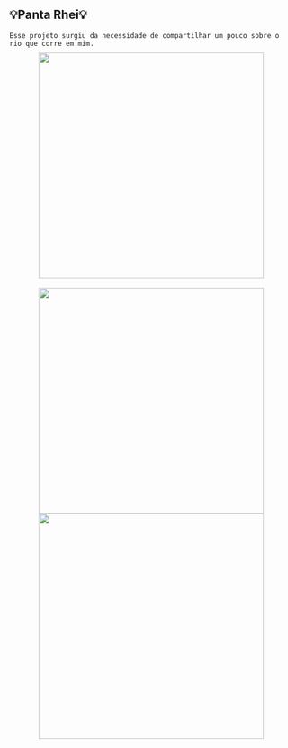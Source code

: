 ## 💡Panta Rhei💡

<div>
  
    Esse projeto surgiu da necessidade de compartilhar um pouco sobre o rio que corre em mim.
</div>

## 
<div align="center">
 <img width="400px" style="margin-top:-20px" src="assets/page1.gif">
</div>
</br>

<div style="display: inline_block" align="center">
 <img src="assets/page2.gif" width="400px">
 <img src="assets/page4.gif" width="400px">
<div>
